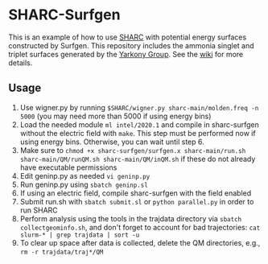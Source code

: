 # SHARC-Surfgen
This is an example of how to use [SHARC](https://github.com/sharc-md/sharc) with potential energy surfaces constructed by Surfgen.
This repository includes the ammonia singlet and triplet surfaces generated by the [Yarkony Group](https://github.com/yarkonygrp/).
See the [wiki](https://github.com/cavanes1/SHARC-Surfgen/wiki) for more details.

## Usage

1. Use wigner.py by running `$SHARC/wigner.py sharc-main/molden.freq -n 5000` (you may need more than 5000 if using energy bins)
2. Load the needed module `ml intel/2020.1` and compile in sharc-surfgen without the electric field with `make`. This step must be performed now if using energy bins. Otherwise, you can wait until step 6.
3. Make sure to `chmod +x sharc-surfgen/surfgen.x sharc-main/run.sh sharc-main/QM/runQM.sh sharc-main/QM/inQM.sh` if these do not already have executable permissions
5. Edit geninp.py as needed `vi geninp.py`
4. Run geninp.py using `sbatch geninp.sl`
6. If using an electric field, compile sharc-surfgen with the field enabled
7. Submit run.sh with `sbatch submit.sl` or `python parallel.py` in order to run SHARC
8. Perform analysis using the tools in the trajdata directory via `sbatch collectgeominfo.sh`, and don't forget to account for bad trajectories: `cat slurm-* | grep trajdata | sort -u`
9. To clear up space after data is collected, delete the QM directories, e.g., `rm -r trajdata/traj*/QM`
